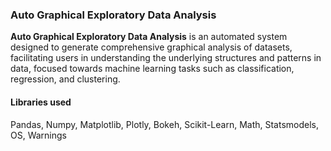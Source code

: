 <h3>Auto Graphical Exploratory Data Analysis</h3>

**Auto Graphical Exploratory Data Analysis** is an automated system designed to generate comprehensive graphical analysis of datasets, facilitating users in understanding the underlying structures and patterns in data, focused towards machine learning tasks such as classification, regression, and clustering.

<h4>Libraries used</h4> 
Pandas, Numpy, Matplotlib, Plotly, Bokeh, Scikit-Learn, Math, Statsmodels, OS, Warnings



